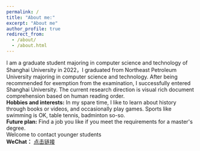 ```yaml
---
permalink: /
title: "About me:"
excerpt: "About me"
author_profile: true
redirect_from: 
  - /about/
  - /about.html
---
```


  I am a graduate student majoring in computer science and technology of Shanghai University in 2022，I graduated from Northeast Petroleum University majoring in computer science and technology. After being recommended for exemption from the examination, I successfully entered Shanghai University. The current research direction is visual rich document comprehension based on human reading order.<br>
**Hobbies and interests:** In my spare time, I like to learn about history through books or videos, and occasionally play games. Sports like swimming is OK, table tennis, badminton so-so.<br>
**Future plan:**   Find a job you like if you meet the requirements for a master's degree.<br>
Welcome to contact younger students<br>
**WeChat：**  [点击链接](images/wechat.png)<br>


